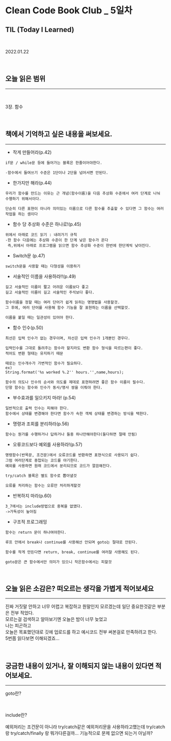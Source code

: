 # Clean Code Book Club _ 5일차

## TIL (Today I Learned)
</br>

2022.01.22

</br>

## 오늘 읽은 범위

***
<br>

3장. 함수

<br>

## 책에서 기억하고 싶은 내용을 써보세요.
***
* 작게 만들어라(p.42)
```
if문 / while문 등에 들어가는 블록은 한줄이어야한다.

-함수에서 들여쓰기 수준은 1단이나 2단을 넘어서면 안된다.
```
* 한가지만 해라(p.44)
```
우리가 함수를 만드는 이유는 근 개념(함수이름)을 다음 추상화 수준에서 여러 단계로 나눠 수행하기 위해서이다.

단순히 다른 표현이 아니라 의미있는 이름으로 다른 함수를 추출할 수 있다면 그 함수는 여러 작업을 하는 셈이다
```
* 함수 당 추상화 수준은 하나로!(p.45)
```
위에서 아래로 코드 읽기 : 내려가기 규칙
-한 함수 다음에는 추상화 수준이 한 단계 낮은 함수가 온다
 즉,위에서 아래로 프로그램을 읽으면 함수 추상화 수준이 한번에 한단계씩 낮아진다.
```
* Switch문 (p.47)
```
switch문을 사용할 때는 다형성을 이용하기
```
* 서술적인 이름을 사용하라!!(p.49)
```
길고 서술적인 이름이 짧고 어려운 이름보다 좋고
길고 서술적인 이름이 길고 서술적인 주석보다 좋다.

함수이름을 정할 때는 여러 단어가 쉽게 읽히는 명명법을 사용할것.
그 후에, 여러 단어를 사용해 함수 기능을 잘 표현하는 이름을 선택할것.

이름을 붙일 때는 일관성이 있어야 한다.
```
* 함수 인수(p.50)
```
최선은 입력 인수가 없는 경우이며, 차선은 입력 인수가 1개뿐인 경우다.

입력인수를 그대로 돌려주는 함수라 할지라도 변환 함수 형식을 따르는편이 좋다.
적어도 변환 형태는 유지하기 때문

때로는 인수개수가 가변적인 함수가 필요하다. 
ex)
String.format('%s worked %.2'' hours.'',name,hours);

함수의 의도나 인수의 순서와 의도를 제데로 표현하려면 좋은 함수 이름이 필수다.
단항 함수는 함수와 인수가 동사/명사 쌍을 이뤄야 한다.
```
* 부수효과를 일으키지 마라! (p.54)
```
일반적으로 출력 인수는 피해야 한다.
함수에서 상태를 변경해야 한다면 함수가 속한 객체 상태를 변경하는 방식을 택한다.
```
* 명령과 조회를 분리하라(p.56)
```
함수는 뭔가를 수행하거나 답하거나 둘중 하나만해야한다(둘다하면 절때 안됨)
```
* 오류코드보다 예외를 사용하라!(p.57)
```
명령함수(반목문, 조건문)에서 오류코드를 반환하면 표현식으로 사용되기 쉽다.
그럼 여러단계로 중첩되는 코드를 야기한다.
예외를 사용하면 원래 코드에서 분리되므로 코드가 깔끔해진다.

try/catch 블록은 별도 함수로 뽑아낼것

오류를 처리하는 함수는 오류만 처리하게할것
```
* 반복하지 마라(p.60)
```
3_7에서는 include방법으로 중복을 없앴다.
->가독성이 높아짐
```
* 구조적 프로그래밍
```
함수는 return 문이 하나여야한다.

루프 안에서 break나 continue를 사용해선 안되며 goto는 절대로 안된다.

함수를 작게 만든다면 return, break, continue를 여러찰 사용해도 된다.

goto문은 큰 함수에서만 의미가 있으니 작은함수에서는 피할것
```
<br>

## 오늘 읽은 소감은? 떠오르는 생각을 가볍게 적어보세요
***
진짜 거짓말 안하고 너무 어렵고 복잡하고 뭔말인지 모르겠는데 일단 중요한것같은 부분은 전부 적었다.
<br>
모르는걸 검색하고 알아보기엔 오늘은 밤이 너무 늦었고
<br>
나는 피곤하고
<br>
오늘은 목표했던대로 깃에 업로드를 하고 예시코드 전부 써본걸로 만족하려고 한다.
<br>
5번쯤 읽다보면 이해되겠죠...

<br>

## 궁금한 내용이 있거나, 잘 이해되지 않는 내용이 있다면 적어보세요.

***
goto란?

<br>
<br>
include란?

<br>
<br>
예외처리는 조건문이 아니라 try/catch같은 예외처리문을 사용하라고했는데 try/catch랑 try/catch/finally 랑 뭐가다른걸까... 기능적으로 문제 없으면 되는거 아닐까?